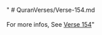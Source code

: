 " # QuranVerses/Verse-154.md <br><br>For more infos, See [Verse 154](https://www.quranbookk.com/quran/search?q=154)"